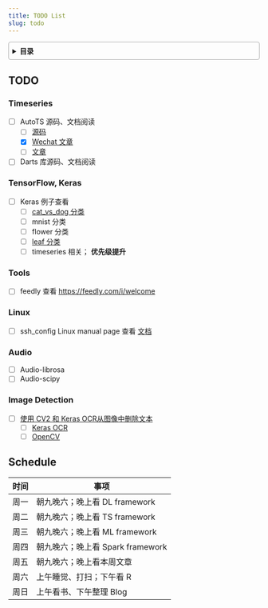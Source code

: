 ```yaml
---
title: TODO List
slug: todo
---
```


<style>
details {
    border: 1px solid #aaa;
    border-radius: 4px;
    padding: .5em .5em 0;
}
summary {
    font-weight: bold;
    margin: -.5em -.5em 0;
    padding: .5em;
}
details[open] {
    padding: .5em;
}
details[open] summary {
    border-bottom: 1px solid #aaa;
    margin-bottom: .5em;
}
</style>

<details><summary>目录</summary><p>

- [TODO](#todo)
  - [Timeseries](#timeseries)
  - [TensorFlow, Keras](#tensorflow-keras)
  - [Tools](#tools)
  - [Linux](#linux)
  - [Audio](#audio)
  - [Image Detection](#image-detection)
- [Schedule](#schedule)
</p></details><p></p>

## TODO

### Timeseries

* [ ] AutoTS 源码、文档阅读 
    - [ ] [源码](https://github.com/winedarksea/AutoTS)
    - [x] [Wechat 文章](https://mp.weixin.qq.com/s?__biz=Mzk0NDE5Nzg1Ng==&mid=2247501901&idx=1&sn=78cb68a8dc6ff1a8b55a755fbdb0c52a&chksm=c32ad1c2f45d58d4352933b8893cbd2b716d35b0cd9fcbc40716c88a6aa92b86af5198eca086&mpshare=1&scene=1&srcid=0322yWYLiNwQY3gK2WjPf6f7&sharer_sharetime=1647940260625&sharer_shareid=8a087f62787015e5101dd2920243fdb8&version=3.1.23.70088&platform=mac#rd)
    - [ ] [文章](https://towardsdatascience.com/train-multiple-time-series-forecasting-models-in-one-line-of-python-code-615f2253b67a)
* [ ] Darts 库源码、文档阅读

### TensorFlow, Keras

* [ ] Keras 例子查看
    - [ ] [cat_vs_dog 分类](https://github.com/wangzhefeng/dogs_vs_cats)
    - [ ] mnist 分类
    - [ ] flower 分类
    - [ ] [leaf 分类](https://www.kaggle.com/code/abhmul/keras-convnet-lb-0-0052-w-visualization/notebook)
    - [ ] timeseries 相关； **优先级提升**

### Tools

- [ ] feedly 查看 https://feedly.com/i/welcome

### Linux

- [ ] ssh_config Linux manual page 查看 [文档](https://man7.org/linux/man-pages/man5/ssh_config.5.html)


### Audio

- [ ] Audio-librosa
- [ ] Audio-scipy

### Image Detection

- [ ] [使用 CV2 和 Keras OCR从图像中删除文本](https://mp.weixin.qq.com/s/I1_2xGMGxBkUK7gMyrE9gQ) 
    - [ ] [Keras OCR](https://keras-ocr.readthedocs.io/en/latest/examples/index.html)
    - [ ] [OpenCV](https://opencv24-python-tutorials.readthedocs.io/en/latest/index.html)

## Schedule

| 时间 | 事项                                             |
|------|--------------------------------------------------|
| 周一 | 朝九晚六；晚上看 DL framework |
| 周二 | 朝九晚六；晚上看 TS framework |
| 周三 | 朝九晚六；晚上看 ML framework |
| 周四 | 朝九晚六；晚上看 Spark framework |
| 周五 | 朝九晚六；晚上看本周文章 |
| 周六 | 上午睡觉、打扫；下午看 R |
| 周日 | 上午看书、下午整理 Blog |

